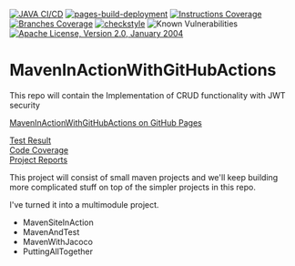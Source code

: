 [![JAVA CI/CD](https://github.com/faisalazam/MavenInActionWithGitHubActions/actions/workflows/build.yml/badge.svg)](https://github.com/faisalazam/MavenInActionWithGitHubActions/actions/workflows/build.yml)
[![pages-build-deployment](https://github.com/faisalazam/MavenInActionWithGitHubActions/actions/workflows/pages/pages-build-deployment/badge.svg)](https://github.com/faisalazam/MavenInActionWithGitHubActions/actions/workflows/pages/pages-build-deployment)
[![Instructions Coverage](https://faisalazam.github.io/MavenInActionWithGitHubActions/jacoco-merged/jacoco-resources/badges/jacoco.svg)](https://faisalazam.github.io/MavenInActionWithGitHubActions/jacoco-merged/index.html)
[![Branches Coverage](https://faisalazam.github.io/MavenInActionWithGitHubActions/jacoco-merged/jacoco-resources/badges/branches.svg)](https://faisalazam.github.io/MavenInActionWithGitHubActions/jacoco-merged/index.html)
[![checkstyle](https://faisalazam.github.io/MavenInActionWithGitHubActions/badges/checkstyle-result.svg)](https://faisalazam.github.io/MavenInActionWithGitHubActions/checkstyle.html)
![Known Vulnerabilities](https://snyk.io/test/github/faisalazam/maveninactionwithgithubactions/badge.svg)
[![Apache License, Version 2.0, January 2004](https://img.shields.io/github/license/apache/maven.svg?label=License)](https://faisalazam.github.io/MavenInActionWithGitHubActions/LICENSE)


# MavenInActionWithGitHubActions
This repo will contain the Implementation of CRUD functionality with JWT security

[MavenInActionWithGitHubActions on GitHub Pages](https://faisalazam.github.io/MavenInActionWithGitHubActions)

[Test Result](https://faisalazam.github.io/MavenInActionWithGitHubActions/surefire-report.html)
<br />
[Code Coverage](https://faisalazam.github.io/MavenInActionWithGitHubActions/jacoco/index.html)
<br />
[Project Reports](https://faisalazam.github.io/MavenInActionWithGitHubActions/project-reports.html)

This project will consist of small maven projects and we'll keep building more complicated stuff 
on top of the simpler projects in this repo.

I've turned it into a multimodule project.
* MavenSiteInAction
* MavenAndTest
* MavenWithJacoco
* PuttingAllTogether